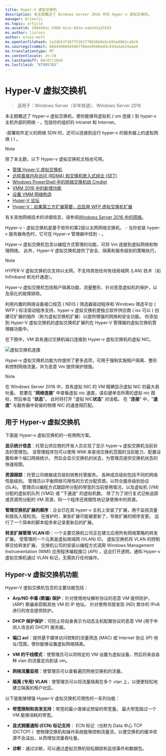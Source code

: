 ```yaml
---
title: Hyper-V 虚拟交换机
description: 本主题概述了 Windows Server 2016 中的 Hyper-v 虚拟交换机。
manager: brianlic
ms.topic: article
ms.assetid: 398440ac-5988-41ce-b91e-eab343a255d3
ms.author: lizross
author: eross-msft
ms.openlocfilehash: 1e2db53f28ff5262778b36b8a5cb91e6062ca9c0
ms.sourcegitcommit: 68444968565667f86ee0586ed4c43da4ab24aaed
ms.translationtype: MT
ms.contentlocale: zh-CN
ms.lasthandoff: 08/07/2020
ms.locfileid: "87995703"
---
```

# <a name="hyper-v-virtual-switch"></a>Hyper-V 虚拟交换机

>适用于：Windows Server（半年频道）、Windows Server 2016

本主题概述了 Hyper-v 虚拟交换机，使你能够将虚拟机 \( vm 连接 \) 到 hyper-v 主机外部的网络 \- ，包括你的组织的 intranet 和 Internet。

\-部署软件定义的网络 SDN 时，还可以连接到运行 hyper-v 的服务器上的虚拟网络 \( \) 。

> [!NOTE]
> 除了本主题，以下 Hyper-v 虚拟交换机文档也可用。
>
> - [管理 Hyper-V 虚拟交换机](Manage-Hyper-V-Virtual-Switch.md)
> - [远程直接内存访问 (RDMA) 和交换机嵌入式组合 (SET)](RDMA-and-Switch-Embedded-Teaming.md)
> - [Windows PowerShell 中的网络交换机组 Cmdlet](/powershell/module/netswitchteam/new-netswitchteam?view=win10-ps)
> - [VMM 2016 中的新增功能](/system-center/vmm/whats-new#networking)
> - [设置 VMM 网络构造](/system-center/vmm/manage-networks)
> - [Hyper-V 论坛](/answers/topics/windows-server-hyper-v.html)
> - [Hyper-V：如果第三方扩展需要，应启用 WFP 虚拟交换机扩展](/answers/topics/windows-server-hyper-v.html)
>
> 有关其他网络技术的详细信息，请参阅[Windows Server 2016 中的网络](../../networking/index.yml)。

Hyper-v \- 虚拟交换机是基于软件的第2层以太网网络交换机， \- 当你安装 hyper-v 服务器角色时，它可在 Hyper-v 管理器中找到 \- 。

Hyper-v 虚拟交换机包含以编程方式管理的功能，可将 Vm 连接到虚拟网络和物理网络。 此外，Hyper-V 虚拟交换机提供了安全、隔离和服务级别的策略执行。

> [!NOTE]
> HYPER-V 虚拟交换机仅支持以太网，不支持其他任何有线局域网 (LAN) 技术（如 Infiniband 和光纤通道）。

Hyper-v 虚拟交换机包括租户隔离功能、流量整形、针对恶意虚拟机的保护，以及简化的故障排除。

利用内置的网络设备接口规范 \( NDIS \) 筛选器驱动程序和 Windows 筛选平台 \( WFP \) 标注驱动程序支持，hyper-v 虚拟交换机使独立软件供应商 \( isv 可以 \) 创建可扩展的插件（称为虚拟交换机扩展）以提供增强的网络和安全功能。 你添加到 Hyper-V 虚拟交换机的虚拟交换机扩展列在 Hyper-V 管理器的虚拟交换机管理器功能中。

在下图中，VM 具有通过交换机端口连接到 Hyper-v 虚拟交换机的虚拟 NIC。

![虚拟交换机连接](../media/Hyper-V-Virtual-Switch/Vswitch_01.jpg)

Hyper-v 虚拟交换机功能为你提供了更多选项，可用于强制实施租户隔离、整形和控制网络流量，并为恶意 Vm 提供保护措施。

>[!NOTE]
> 在 Windows Server 2016 中，具有虚拟 NIC 的 VM 精确显示虚拟 NIC 的最大吞吐量。 若要在 "**网络连接**" 中查看虚拟 nic 速度，请右键单击所需的虚拟 nic 图标，然后单击 "**状态**"。 此时将打开 "虚拟 NIC**状态**" 对话框。 在 "**连接**" 中，"**速度**" 与服务器中安装的物理 NIC 的速度相匹配。

## <a name="uses-for-hyper-v-virtual-switch"></a><a name="bkmk_apps"></a>用于 Hyper-v 虚拟交换机

下面是 Hyper-v 虚拟交换机的一些用例方案。

**显示统计信息**：托管云供应商的开发人员实现了显示 hyper-v 虚拟交换机当前状态的管理包。 该管理程序包可以使用 WMI 来查询交换机范围的当前能力、配置设置和单个端口网络统计。 然后会显示交换机的状态，为管理员提供交换机状态的快速视图。

**资源跟踪**：托管公司根据成员级别销售托管服务。 各种成员级别包括不同的网络性能级别。 管理员以平衡网络可用性的方式分配资源，以符合服务级别协议 (SLA)。 管理员以编程方式跟踪所分配的带宽的当前使用情况，以及虚拟机 (VM) 分配的虚拟机队列 (VMQ) 或 "下通道" 的虚拟机数。 除了为了进行复式记帐追踪或资源而分配的 VM 资源，同一个程序还周期性地记录使用中的资源。

**管理交换机扩展的顺序**：企业已在其 hyper-v 主机上安装了扩展，用于监视流量和报告入侵检测。 在维护时，某些扩展可能被更新了，导致扩展的顺序变更。 运行了一个简单的脚本程序来记录更新后的扩展。

**转发扩展管理 VLAN ID**：一个主要交换机公司正在建立应用所有网络策略的转发扩展。 受管理的一个元素是虚拟局域网 (VLAN) ID。 虚拟交换机将 VLAN 的控制移交给转发扩展。 交换机公司的安装以编程方式调用 Windows Management Instrumentation (WMI) 应用程序编程接口 (API) ，这会打开透明，通知 Hyper-v 虚拟交换机通过 VLAN 标记，无需执行任何操作。

## <a name="hyper-v-virtual-switch-functionality"></a><a name="bkmk_func"></a>Hyper-v 虚拟交换机功能

Hyper-V 虚拟交换机包含的主要功能包括：

-   **Arp/ND 中毒 (欺骗) 保护**：针对使用地址解析协议的恶意 VM 提供防护， (ARP) 欺骗来窃取其他 VM 的 IP 地址。 针对使用邻居发现 (ND) 欺诈的 IPv6 进行的攻击提供防护。

-   **DHCP 保护保护**：可防止将自身表示为动态主机配置协议的恶意 VM (用于中间人攻击的 DHCP) 服务器。

-   **端口 acl**：提供基于媒体访问控制的流量筛选 (MAC) 或 Internet 协议 (IP) 地址/范围，使你能够设置虚拟网络隔离。

-   **VM 的干线模式**：使管理员可以将特定的 VM 设置为虚拟设备，然后将来自各种 vlan 的流量定向到该 vm。

-   **网络流量监视**：使管理员可以查看遍历网络交换机的流量。

-   **隔离 (专用) VLAN**：使管理员可以将流量隔离在多个 vlan 上，以便更轻松地建立隔离的租户社区。

以下是能够增强 Hyper-V 虚拟交换机可用性的一系列功能：

-   **带宽限制和突发支持**：带宽的最小值保证预留的带宽量。 最大带宽超过一个 VM 能够消耗的带宽。

-   **显式拥塞通知 (ECN) 标记支持**： ECN 标记（也称为 Data 中心 TCP (DCTCP) ）使物理交换机和操作系统能够控制流量流，以便交换机的缓冲资源不会溢出，从而增加流量吞吐量。

-   **诊断**：通过诊断，可以通过虚拟交换机轻松跟踪和监视事件和数据包。